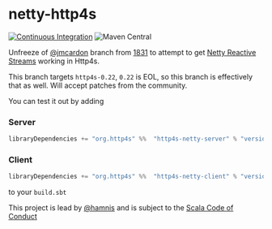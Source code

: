 # netty-http4s
[![Continuous Integration](https://github.com/http4s/http4s-netty/actions/workflows/ci.yml/badge.svg)](https://github.com/http4s/http4s-netty/actions/workflows/ci.yml) ![Maven Central](https://img.shields.io/maven-central/v/org.http4s/http4s-netty-core_2.13?style=flat&versionPrefix=0.4)

Unfreeze of [@jmcardon](https://github.com/jmcardon) branch from [1831](https://github.com/http4s/http4s/pull/1831) to attempt to get [Netty Reactive Streams](https://github.com/playframework/netty-reactive-streams) working in Http4s.

This branch targets `http4s-0.22`, `0.22` is EOL, so this branch is effectively that as well.
Will accept patches from the community.

You can test it out by adding 

### Server

```scala
libraryDependencies += "org.http4s" %%  "http4s-netty-server" % "versionFromBadge"
```

### Client
```scala
libraryDependencies += "org.http4s" %%  "http4s-netty-client" % "versionFromBadge"
```

to your `build.sbt`


This project is lead by [@hamnis](https://github.com/hamnis) and is subject to the [Scala Code of Conduct](CODE_OF_CONDUCT.md)
